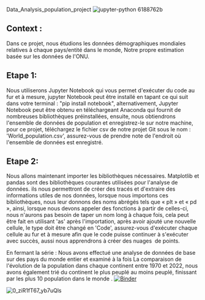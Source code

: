Data_Analysis_population_project
![jupyter-python 6188762b](https://user-images.githubusercontent.com/120089441/210604016-3df7e0ef-89a3-4301-ade1-cef6b740c554.png)
## Context :
Dans ce projet, nous étudions les données démographiques mondiales relatives à chaque pays/entité dans le monde,
Notre propre estimation basée sur les données de l'ONU.

## Etape 1:

<p>Nous utiliserons Jupyter Notebook qui vous permet d'exécuter du code au fur et à mesure,
jupyter Notebook peut être installé en tapant ce qui suit dans votre terminal : "pip install notebook",
alternativement, Jupyter Notebook peut être obtenu en téléchargeant Anaconda qui fournit de nombreuses bibliothèques préinstallées,
ensuite, nous obtiendrons l'ensemble de données de population et enregistrez-le sur notre machine,
pour ce projet, téléchargez le fichier csv de notre projet Git sous le nom : 'World_population.csv',
assurez-vous de prendre note de l'endroit où l'ensemble de données est enregistré.</p>

## Etape 2:

Nous allons maintenant importer les bibliothèques nécessaires. Matplotlib et pandas sont des bibliothèques courantes utilisées pour l'analyse de données.
ils nous permettront de créer des tracés et d'extraire des informations utiles de nos données,
lorsque nous importons ces bibliothèques, nous leur donnons des noms abrégés tels que « plt » et « pd »,
ainsi, lorsque nous devons appeler des fonctions à partir de celles-ci, nous n'aurons pas besoin de taper un nom long à chaque fois,
cela peut être fait en utilisant 'as' après l'importation,
après avoir ajouté une nouvelle cellule, le type doit être changé en 'Code',
assurez-vous d'exécuter chaque cellule au fur et à mesure afin que le code puisse continuer à s'exécuter avec succès,
aussi nous apprendrons à créer des nuages ​​ de points.

En fermant la série :
Nous avons effectué une analyse de données de base sur des pays du monde entier 
et examiné à la fois La comparaison de l'évolution de la population dans chaque continent entre 1970 et 2022,
nous avons également trié du continent le plus peuplé au moins peuplé,
finissant par les plus 10 population dans le monde . 
[![Binder](https://mybinder.org/badge_logo.svg)](https://mybinder.org/v2/gh/Jawher-Mehrez/Data_A_Population/master)

![0_ziR1fT67_yb7uQls](https://user-images.githubusercontent.com/120089441/210609334-c7674391-66c0-4eb3-b683-664cbc5571fe.jpeg)




